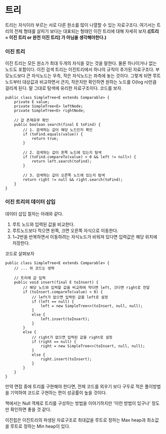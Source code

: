 # 트리

트리는 자식이라 부르는 서로 다른 원소를 많이 나열할 수 있는 자료구조다. 여기서는 트리의 전체 형태를 살피기 보다는 대표되는 형태인 이진 트리에 대해 자세히 보자.**([트리 = 이진 트리 or 완전 이진 트리] 가 아님을 생각해야한다.)**

### 이진 트리
이진 트리는 모든 원소가 최대 두개의 자식을 갖는 것을 말한다. 물론 하나이거나 없는 노드도 포함이다. 이진 검색 트리는 이진트리에서 하나의 규칙이 추가된 자료구조다. 부모노드보다 큰 자식노드는 우측, 작은 자식노드는 좌측에 놓는 것이다. 그렇게 되면 루트 노드부터 대상값과 비교하면서 큰지, 작은지만 확인하면 원하는 노드를 O(log n)만큼 걸리게 된다. 말 그대로 탐색에 유리한 자료구조이다. 코드를 보자.
```{.java}
public class SimpleTree<E extends Comparable> {
    private E value;
    private SimpleTree<E> leftNode;
    private SimpleTree<E> rightNode;

    // 값 존재유무 확인
    public boolean search(final E toFind) {
        // 1. 검색하는 값이 해당 노드인지 확인
        if (toFind.equals(value)) {
            return true;
        }

        // 2. 검색하는 값이 왼쪽 노드에 있는지 탐색
        if (toFind.compareTo(value) < 0 && left != null>) {
            return left.search(toFind);
        }

        // 3. 검색하는 값이 오른쪽 노드에 있는지 탐색
        return right != null && right.search(toFind);
    }
}
```

### 이진 트리의 데이터 삽입
데이터 삽입 절차는 아래와 같다.
1. 루트 노드와 입력된 값을 비교한다.
2. 루트노드보다 작으면 왼쪽, 크면 오른쪽 자식으로 이동한다.
3. 1~2번을 반복하면서 이동하려는 자식노드가 비워져 있다면 입력값은 해당 위치에 저장한다.

코드로 살펴보자
```{.java}
public class SimpleTree<E extends Comparable> {
    // ... 위 코드는 생략

    // 트리에 값 입력
    public void insert(final E toInsert) {
        // 해당 노드와 입력할 값을 비교하여 작다면 left, 크다면 right로 전달
        if (toInsert.compareTo(value) < 0) {
            // left가 없으면 입력된 값을 left로 설정
            if (left == null) {
                left = new SimpleTree<>(toInsert, null, null);
            } 
            else {
                left.insert(toInsert);
            }
        }
        else {
            // right가 없으면 입력된 값을 right로 설정
            if (right == null) {
                right = new SimpleTree<>(toInsert, null, null);
            }
            else {
                right.insert(toInsert);
            }
        }
    }
}   
```
만약 면접 중에 트리를 구현해야 한다면, 전체 코드를 외우기 보다 구두로 적은 풀이방법을 기억하여 코드로 구현하는 편이 성공률이 높을 것이다.

책에서는 Null 객체로 트리를 구성하는 방법을 이야기하지만 '이런 방법이 있구나' 정도만 확인하면 좋을 것 같다.

이진힙은 이진트리의 파생된 자료구조로 최대값을 루트로 정하는 Max heap과 최소값을 루트로 정하는 Min heap이 있다. 



